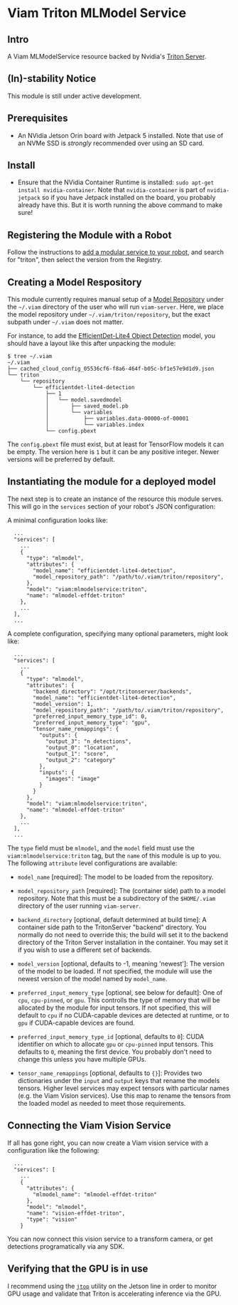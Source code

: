 # Viam Triton MLModel Service

## Intro

A Viam MLModelService resource backed by Nvidia's [Triton
Server](https://developer.nvidia.com/triton-inference-server).

## (In)-stability Notice

This module is still under active development.

## Prerequisites

- An NVidia Jetson Orin board with Jetpack 5 installed. Note that use of an NVMe SSD is *strongly* recommended over using an SD card.

## Install

- Ensure that the NVidia Container Runtime is installed: `sudo apt-get
  install nvidia-container`. Note that `nvidia-container` is part of
  `nvidia-jetpack` so if you have Jetpack installed on the board, you
  probably already have this. But it is worth running the above
  command to make sure!

## Registering the Module with a Robot

Follow the instructions to [add a modular service to your robot](https://docs.viam.com/extend/modular-resources/configure/#add-a-modular-service-from-the-viam-registry), 
and search for "triton", then select the version from the Registry.

## Creating a Model Respository

This module currently requires manual setup of a [Model
Repository](https://docs.nvidia.com/deeplearning/triton-inference-server/user-guide/docs/user_guide/model_repository.html)
under the `~/.viam` directory of the user who will run
`viam-server`. Here, we place the model repository under
`~/.viam/triton/repository`, but the exact subpath under `~/.viam`
does not matter.

For instance, to add the [EfficientDet-Lite4 Object
Detection](https://tfhub.dev/tensorflow/efficientdet/lite4/detection/2)
model, you should have a layout like this after unpacking the module:

```
$ tree ~/.viam
~/.viam
├── cached_cloud_config_05536cf6-f8a6-464f-b05c-bf1e57e9d1d9.json
└── triton
    └── repository
        └── efficientdet-lite4-detection
            ├── 1
            │   └── model.savedmodel
            │       ├── saved_model.pb
            │       └── variables
            │           ├── variables.data-00000-of-00001
            │           └── variables.index
            └── config.pbext
```

The `config.pbext` file must exist, but at least for TensorFlow models
it can be empty. The version here is `1` but it can be any positive
integer. Newer versions will be preferred by default.

## Instantiating the module for a deployed model

The next step is to create an instance of the resource this module
serves. This will go in the `services` section of your robot's JSON
configuration:

A minimal configuration looks like:

```
  ...
  "services": [
    ...
    {
      "type": "mlmodel",
      "attributes": {
        "model_name": "efficientdet-lite4-detection",
        "model_repository_path": "/path/to/.viam/triton/repository",
      },
      "model": "viam:mlmodelservice:triton",
      "name": "mlmodel-effdet-triton"
    },
    ...
  ],
  ...
```

A complete configuration, specifying many optional parameters, might look like:


```
  ...
  "services": [
    ...
    {
      "type": "mlmodel",
      "attributes": {
        "backend_directory": "/opt/tritonserver/backends",
        "model_name": "efficientdet-lite4-detection",
        "model_version": 1,
        "model_repository_path": "/path/to/.viam/triton/repository",
        "preferred_input_memory_type_id": 0,
        "preferred_input_memory_type": "gpu",
        "tensor_name_remappings": {
          "outputs": {
            "output_3": "n_detections",
            "output_0": "location",
            "output_1": "score",
            "output_2": "category"
          },
          "inputs": {
            "images": "image"
          }
        }
      },
      "model": "viam:mlmodelservice:triton",
      "name": "mlmodel-effdet-triton"
    },
    ...
  ],
  ...
```

The `type` field must be `mlmodel`, and the `model` field must use the
`viam:mlmodelservice:triton` tag, but the `name` of this module is up
to you. The following `attribute` level configurations are available:

- `model_name` [required]: The model to be loaded from the repository.

- `model_repository_path` [required]: The (container side) path to a
  model repository. Note that this must be a subdirectory of the
  `$HOME/.viam` directory of the user running `viam-server`.

- `backend_directory` [optional, default determined at build time]: A
  container side path to the TritonServer "backend" directory. You
  normally do not need to override this; the build will set it to the
  backend directory of the Triton Server installation in the
  container. You may set it if you wish to use a different set of
  backends.

- `model_version` [optional, defaults to -1, meaning 'newest']: The
  version of the model to be loaded. If not specified, the module will
  use the newest version of the model named by `model_name`.

- `preferred_input_memory_type` [optional, see below for default]: One
  of `cpu`, `cpu-pinned`, or `gpu`. This controlls the type of memory
  that will be allocated by the module for input tensors. If not
  specified, this will default to `cpu` if no CUDA-capable devices are
  detected at runtime, or to `gpu` if CUDA-capable devices are found.

- `preferred_input_memory_type_id` [optional, defaults to `0`]: CUDA
  identifier on which to allocate `gpu` or `cpu-pinned` input
  tensors. This defaults to `0`, meaning the first device. You
  probably don't need to change this unless you have multiple GPUs.

- `tensor_name_remappings` [optional, defaults to `{}`]: Provides two
  dictionaries under the `input` and `output` keys that rename the
  models tensors. Higher level services may expect tensors with
  particular names (e.g. the Viam Vision services). Use this map to
  rename the tensors from the loaded model as needed to meet those
  requirements.

## Connecting the Viam Vision Service

If all has gone right, you can now create a Viam vision service with a
configuration like the following:

```
  ...
  "services": [
    ...
    {
      "attributes": {
        "mlmodel_name": "mlmodel-effdet-triton"
      },
      "model": "mlmodel",
      "name": "vision-effdet-triton",
      "type": "vision"
    }
```

You can now connect this vision service to a transform camera, or get
detections programatically via any SDK.

## Verifying that the GPU is in use

I recommend using the
[`jtop`](https://github.com/rbonghi/jetson_stats) utility on the
Jetson line in order to monitor GPU usage and validate that Triton is
accelerating inference via the GPU.
